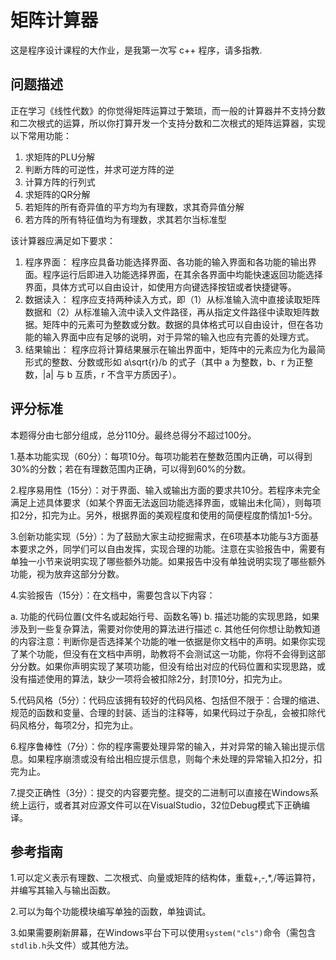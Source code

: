 # 矩阵计算器

这是程序设计课程的大作业，是我第一次写 c++ 程序，请多指教.

## 问题描述

正在学习《线性代数》的你觉得矩阵运算过于繁琐，而一般的计算器并不支持分数和二次根式的运算，所以你打算开发一个支持分数和二次根式的矩阵运算器，实现以下常用功能： 

1. 求矩阵的PLU分解 
2. 判断方阵的可逆性，并求可逆方阵的逆 
3. 计算方阵的行列式 
4. 求矩阵的QR分解 
5. 若矩阵的所有奇异值的平方均为有理数，求其奇异值分解 
6. 若方阵的所有特征值均为有理数，求其若尔当标准型

该计算器应满足如下要求：

1. 程序界面： 程序应具备功能选择界面、各功能的输入界面和各功能的输出界面。程序运行后即进入功能选择界面，在其余各界面中均能快速返回功能选择界面，具体方式可以自由设计，如使用方向键选择按钮或者快捷键等。 
2. 数据读入： 程序应支持两种读入方式，即（1）从标准输入流中直接读取矩阵数据和（2）从标准输入流中读入文件路径，再从指定文件路径中读取矩阵数据。矩阵中的元素可为整数或分数。数据的具体格式可以自由设计，但在各功能的输入界面中应有足够的说明，对于异常的输入也应有完善的处理方式。 
3. 结果输出： 程序应将计算结果展示在输出界面中，矩阵中的元素应为化为最简形式的整数、分数或形如 a\sqrt{r}/b 的式子（其中 a 为整数，b、r 为正整数，|a| 与 b 互质，r 不含平方质因子）。

## 评分标准

本题得分由七部分组成，总分110分。最终总得分不超过100分。

1.基本功能实现（60分）：每项10分。每项功能若在整数范围内正确，可以得到30%的分数；若在有理数范围内正确，可以得到60%的分数。

2.程序易用性（15分）：对于界面、输入或输出方面的要求共10分。若程序未完全满足上述具体要求（如某个界面无法返回功能选择界面，或输出未化简），则每项扣2分，扣完为止。另外，根据界面的美观程度和使用的简便程度酌情加1-5分。

3.创新功能实现（5分）：为了鼓励大家主动挖掘需求，在6项基本功能与3方面基本要求之外，同学们可以自由发挥，实现合理的功能。注意在实验报告中，需要有单独一小节来说明实现了哪些额外功能。如果报告中没有单独说明实现了哪些额外功能，视为放弃这部分分数。

4.实验报告（15分）：在文档中，需要包含以下内容：

a. 功能的代码位置(文件名或起始行号、函数名等)
b. 描述功能的实现思路，如果涉及到一些复杂算法，需要对你使用的算法进行描述
c. 其他任何你想让助教知道的内容注意：判断你是否选择某个功能的唯一依据是你文档中的声明。如果你实现了某个功能，但没有在文档中声明，助教将不会测试这一功能，你将不会得到这部分分数。如果你声明实现了某项功能，但没有给出对应的代码位置和实现思路，或没有描述使用的算法，缺少一项将会被扣除2分，封顶10分，扣完为止。
    
5.代码风格（5分）：代码应该拥有较好的代码风格、包括但不限于：合理的缩进、规范的函数和变量、合理的封装、适当的注释等，如果代码过于杂乱，会被扣除代码风格分，每项2分，扣完为止。

6.程序鲁棒性（7分）：你的程序需要处理异常的输入，并对异常的输入输出提示信息。如果程序崩溃或没有给出相应提示信息，则每个未处理的异常输入扣2分，扣完为止。

7.提交正确性（3分）：提交的内容要完整。提交的二进制可以直接在Windows系统上运行，或者其对应源文件可以在VisualStudio，32位Debug模式下正确编译。

## 参考指南

1.可以定义表示有理数、二次根式、向量或矩阵的结构体，重载+,-,*,/等运算符，并编写其输入与输出函数。

2.可以为每个功能模块编写单独的函数，单独调试。

3.如果需要刷新屏幕，在Windows平台下可以使用```system("cls")```命令（需包含```stdlib.h```头文件）或其他方法。
